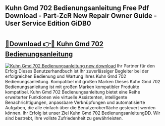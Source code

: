 ## Kuhn Gmd 702 Bedienungsanleitung Free Pdf Download - Part-ZcR New Repair Owner Guide - User Service Edition GiDB0

# <h2><a href="http://df10cip.blite.top/?on=Kuhn+Gmd+702+Bedienungsanleitung">🔗Download 👉🔴 Kuhn Gmd 702 Bedienungsanleitung</a></h2>

[![Kuhn Gmd 702 Bedienungsanleitung new download](https://i.imgur.com/lujVjoI.png)](http://df10cip.blite.top/?on=Kuhn+Gmd+702+Bedienungsanleitung)
Ihr Partner für den Erfolg Dieses Benutzerhandbuch ist Ihr zuverlässiger Begleiter bei der erfolgreichen Bedienung und Wartung Ihres Kuhn Gmd 702 Bedienungsanleitung. Kompatibel mit großen Marken Dieses Kuhn Gmd 702 Bedienungsanleitung ist mit großen Marken kompatibler Produkte kompatibel. Kuhn Gmd 702 Bedienungsanleitung bietet eine Reihe erweiterter Funktionen wie virtuelle Assistenten, intelligente Benachrichtigungen, anpassbare Verknüpfungen und automatisierte Aufgaben, die alle einfach über die Benutzeroberfläche gesteuert werden können. Ihr Erfolg ist unser Ziel Kuhn Gmd 702 BedienungsanleitungDD. Wir sind bestrebt, Ihre vollste Zufriedenheit zu gewährleisten.
